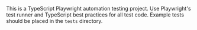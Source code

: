 <!-- Use this file to provide workspace-specific custom instructions to Copilot. For more details, visit https://code.visualstudio.com/docs/copilot/copilot-customization#_use-a-githubcopilotinstructionsmd-file -->

This is a TypeScript Playwright automation testing project. Use Playwright's test runner and TypeScript best practices for all test code. Example tests should be placed in the `tests` directory.
